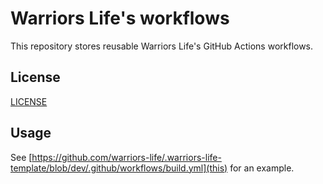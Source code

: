 # Warriors Life's workflows
This repository stores reusable Warriors Life's GitHub Actions workflows.

## License
[LICENSE](MIT)

## Usage
See [https://github.com/warriors-life/.warriors-life-template/blob/dev/.github/workflows/build.yml](this) for an example.
